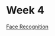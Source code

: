 # Week 4

[Face Recognition](https://github.com/caiosainvallio/deeplearning_specialization/blob/master/Convolutional%20Neural%20Networks/week%204/Face_Recognition_v3a.ipynb)

